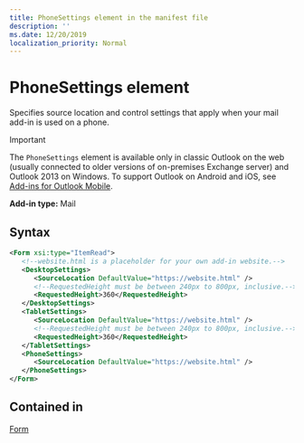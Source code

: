 ```yaml
---
title: PhoneSettings element in the manifest file
description: ''
ms.date: 12/20/2019
localization_priority: Normal
---
```


# PhoneSettings element

Specifies source location and control settings that apply when your mail add-in is used on a phone.

> [!IMPORTANT]
> The `PhoneSettings` element is available only in classic Outlook on the web (usually connected to older versions of on-premises Exchange server) and Outlook 2013 on Windows. To support Outlook on Android and iOS, see [Add-ins for Outlook Mobile](/outlook/add-ins/outlook-mobile-addins).

**Add-in type:** Mail

## Syntax

```XML
<Form xsi:type="ItemRead">
   <!--website.html is a placeholder for your own add-in website.-->
   <DesktopSettings>
      <SourceLocation DefaultValue="https://website.html" />
      <!--RequestedHeight must be between 240px to 800px, inclusive.-->
      <RequestedHeight>360</RequestedHeight>
   </DesktopSettings>
   <TabletSettings>
      <SourceLocation DefaultValue="https://website.html" />
      <!--RequestedHeight must be between 240px to 800px, inclusive.-->
      <RequestedHeight>360</RequestedHeight>
   </TabletSettings>
   <PhoneSettings>
      <SourceLocation DefaultValue="https://website.html" />
   </PhoneSettings>
</Form>
```

## Contained in

[Form](form.md)

